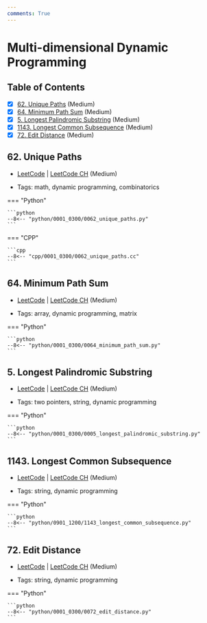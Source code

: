 ```yaml
---
comments: True
---
```


# Multi-dimensional Dynamic Programming

## Table of Contents

- [x] [62. Unique Paths](https://leetcode.cn/problems/unique-paths/) (Medium)
- [x] [64. Minimum Path Sum](https://leetcode.cn/problems/minimum-path-sum/) (Medium)
- [x] [5. Longest Palindromic Substring](https://leetcode.cn/problems/longest-palindromic-substring/) (Medium)
- [x] [1143. Longest Common Subsequence](https://leetcode.cn/problems/longest-common-subsequence/) (Medium)
- [x] [72. Edit Distance](https://leetcode.cn/problems/edit-distance/) (Medium)

## 62. Unique Paths

-   [LeetCode](https://leetcode.com/problems/unique-paths/) | [LeetCode CH](https://leetcode.cn/problems/unique-paths/) (Medium)

-   Tags: math, dynamic programming, combinatorics

=== "Python"

    ```python
    --8<-- "python/0001_0300/0062_unique_paths.py"
    ```


=== "CPP"

    ```cpp
    --8<-- "cpp/0001_0300/0062_unique_paths.cc"
    ```



## 64. Minimum Path Sum

-   [LeetCode](https://leetcode.com/problems/minimum-path-sum/) | [LeetCode CH](https://leetcode.cn/problems/minimum-path-sum/) (Medium)

-   Tags: array, dynamic programming, matrix

=== "Python"

    ```python
    --8<-- "python/0001_0300/0064_minimum_path_sum.py"
    ```



## 5. Longest Palindromic Substring

-   [LeetCode](https://leetcode.com/problems/longest-palindromic-substring/) | [LeetCode CH](https://leetcode.cn/problems/longest-palindromic-substring/) (Medium)

-   Tags: two pointers, string, dynamic programming

=== "Python"

    ```python
    --8<-- "python/0001_0300/0005_longest_palindromic_substring.py"
    ```



## 1143. Longest Common Subsequence

-   [LeetCode](https://leetcode.com/problems/longest-common-subsequence/) | [LeetCode CH](https://leetcode.cn/problems/longest-common-subsequence/) (Medium)

-   Tags: string, dynamic programming

=== "Python"

    ```python
    --8<-- "python/0901_1200/1143_longest_common_subsequence.py"
    ```



## 72. Edit Distance

-   [LeetCode](https://leetcode.com/problems/edit-distance/) | [LeetCode CH](https://leetcode.cn/problems/edit-distance/) (Medium)

-   Tags: string, dynamic programming

=== "Python"

    ```python
    --8<-- "python/0001_0300/0072_edit_distance.py"
    ```
